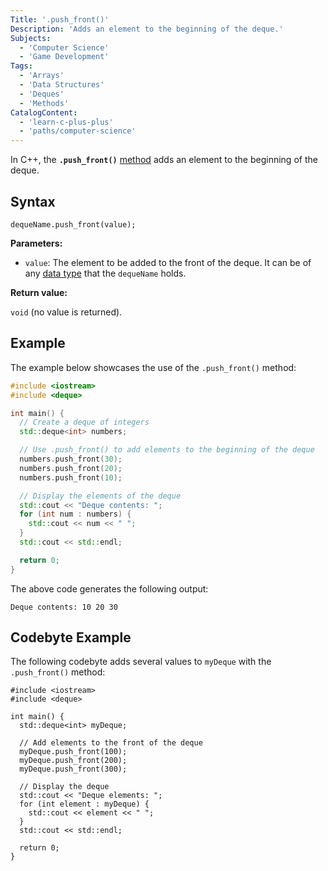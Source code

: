 ```yaml
---
Title: '.push_front()'
Description: 'Adds an element to the beginning of the deque.'
Subjects:
  - 'Computer Science'
  - 'Game Development'
Tags:
  - 'Arrays'
  - 'Data Structures'
  - 'Deques'
  - 'Methods'
CatalogContent:
  - 'learn-c-plus-plus'
  - 'paths/computer-science'
---
```


In C++, the **`.push_front()`** [method](https://www.codecademy.com/resources/docs/cpp/methods) adds an element to the beginning of the deque.

## Syntax

```pseudo
dequeName.push_front(value);
```

**Parameters:**

- `value`: The element to be added to the front of the deque. It can be of any [data type](https://www.codecademy.com/resources/docs/cpp/data-types) that the `dequeName` holds.

**Return value:**

`void` (no value is returned).

## Example

The example below showcases the use of the `.push_front()` method:

```cpp
#include <iostream>
#include <deque>

int main() {
  // Create a deque of integers
  std::deque<int> numbers;

  // Use .push_front() to add elements to the beginning of the deque
  numbers.push_front(30);
  numbers.push_front(20);
  numbers.push_front(10);

  // Display the elements of the deque
  std::cout << "Deque contents: ";
  for (int num : numbers) {
    std::cout << num << " ";
  }
  std::cout << std::endl;

  return 0;
}
```

The above code generates the following output:

```shell
Deque contents: 10 20 30
```

## Codebyte Example

The following codebyte adds several values to `myDeque` with the `.push_front()` method:

```codebyte/cpp
#include <iostream>
#include <deque>

int main() {
  std::deque<int> myDeque;

  // Add elements to the front of the deque
  myDeque.push_front(100);
  myDeque.push_front(200);
  myDeque.push_front(300);

  // Display the deque
  std::cout << "Deque elements: ";
  for (int element : myDeque) {
    std::cout << element << " ";
  }
  std::cout << std::endl;

  return 0;
}
```
